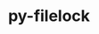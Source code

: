 ---
title: "py-filelock"
layout: cache
categories: [package, develop-2023-09-03]
meta: {"versions": ["3.12.0"], "compilers": ["apple-clang@=14.0.0", "gcc@=11.1.0", "gcc@=11.3.0", "gcc@=7.5.0", "oneapi@=2023.2.0"], "oss": ["ubuntu18.04", "ubuntu20.04", "ubuntu22.04", "ventura"], "platforms": ["darwin", "linux"], "targets": ["aarch64", "ppc64le", "x86_64", "x86_64_v3"], "stacks": ["data-vis-sdk", "e4s", "e4s-oneapi", "e4s-power", "ml-darwin-aarch64-mps", "ml-linux-x86_64-cpu", "ml-linux-x86_64-cuda", "ml-linux-x86_64-rocm", "radiuss", "root"], "num_specs": 16, "num_specs_by_stack": {"ml-darwin-aarch64-mps": 2, "root": 16, "radiuss": 2, "e4s-power": 3, "e4s-oneapi": 1, "e4s": 5, "data-vis-sdk": 1, "ml-linux-x86_64-cuda": 2, "ml-linux-x86_64-cpu": 2, "ml-linux-x86_64-rocm": 2}}
spec_details: [{"hash": "34a4mkwulue2623cd7mvog3nnf2twqiv", "compiler": "apple-clang@=14.0.0", "versions": ["3.12.0"], "os": "ventura", "platform": "darwin", "target": "aarch64", "variants": ["build_system=python_pip"], "stacks": ["ml-darwin-aarch64-mps", "root"], "size": "-", "tarball": "https://binaries.spack.io/develop-2023-09-03/build_cache/darwin-ventura-aarch64/apple-clang-14.0.0/py-filelock-3.12.0/darwin-ventura-aarch64-apple-clang-14.0.0-py-filelock-3.12.0-34a4mkwulue2623cd7mvog3nnf2twqiv.spack"}, {"hash": "hoaay5pauhg7fxf33fqbervqml7mrpv3", "compiler": "apple-clang@=14.0.0", "versions": ["3.12.0"], "os": "ventura", "platform": "darwin", "target": "aarch64", "variants": ["build_system=python_pip"], "stacks": ["ml-darwin-aarch64-mps", "root"], "size": "-", "tarball": "https://binaries.spack.io/develop-2023-09-03/build_cache/darwin-ventura-aarch64/apple-clang-14.0.0/py-filelock-3.12.0/darwin-ventura-aarch64-apple-clang-14.0.0-py-filelock-3.12.0-hoaay5pauhg7fxf33fqbervqml7mrpv3.spack"}, {"hash": "erywp25sjjpgkjfhatiew5dcjsy47qxu", "compiler": "gcc@=7.5.0", "versions": ["3.12.0"], "os": "ubuntu18.04", "platform": "linux", "target": "x86_64_v3", "variants": ["build_system=python_pip"], "stacks": ["root", "radiuss"], "size": "-", "tarball": "https://binaries.spack.io/develop-2023-09-03/build_cache/linux-ubuntu18.04-x86_64_v3/gcc-7.5.0/py-filelock-3.12.0/linux-ubuntu18.04-x86_64_v3-gcc-7.5.0-py-filelock-3.12.0-erywp25sjjpgkjfhatiew5dcjsy47qxu.spack"}, {"hash": "djbbhipbedykxey6l5exhlabhepovjcu", "compiler": "gcc@=7.5.0", "versions": ["3.12.0"], "os": "ubuntu18.04", "platform": "linux", "target": "x86_64_v3", "variants": ["build_system=python_pip"], "stacks": ["root", "radiuss"], "size": "-", "tarball": "https://binaries.spack.io/develop-2023-09-03/build_cache/linux-ubuntu18.04-x86_64_v3/gcc-7.5.0/py-filelock-3.12.0/linux-ubuntu18.04-x86_64_v3-gcc-7.5.0-py-filelock-3.12.0-djbbhipbedykxey6l5exhlabhepovjcu.spack"}, {"hash": "p4pid4q5zjdha7re6ppca73babbsm6un", "compiler": "gcc@=11.1.0", "versions": ["3.12.0"], "os": "ubuntu20.04", "platform": "linux", "target": "ppc64le", "variants": ["build_system=python_pip"], "stacks": ["root", "e4s-power"], "size": "-", "tarball": "https://binaries.spack.io/develop-2023-09-03/build_cache/linux-ubuntu20.04-ppc64le/gcc-11.1.0/py-filelock-3.12.0/linux-ubuntu20.04-ppc64le-gcc-11.1.0-py-filelock-3.12.0-p4pid4q5zjdha7re6ppca73babbsm6un.spack"}, {"hash": "vx74gt3u6gcntzelpjp66o4uctb2tgt5", "compiler": "gcc@=11.1.0", "versions": ["3.12.0"], "os": "ubuntu20.04", "platform": "linux", "target": "ppc64le", "variants": ["build_system=python_pip"], "stacks": ["root", "e4s-power"], "size": "-", "tarball": "https://binaries.spack.io/develop-2023-09-03/build_cache/linux-ubuntu20.04-ppc64le/gcc-11.1.0/py-filelock-3.12.0/linux-ubuntu20.04-ppc64le-gcc-11.1.0-py-filelock-3.12.0-vx74gt3u6gcntzelpjp66o4uctb2tgt5.spack"}, {"hash": "7xytecpt6f6lcifikha4do3rpxsqjdiv", "compiler": "gcc@=11.1.0", "versions": ["3.12.0"], "os": "ubuntu20.04", "platform": "linux", "target": "ppc64le", "variants": ["build_system=python_pip"], "stacks": ["root", "e4s-power"], "size": "-", "tarball": "https://binaries.spack.io/develop-2023-09-03/build_cache/linux-ubuntu20.04-ppc64le/gcc-11.1.0/py-filelock-3.12.0/linux-ubuntu20.04-ppc64le-gcc-11.1.0-py-filelock-3.12.0-7xytecpt6f6lcifikha4do3rpxsqjdiv.spack"}, {"hash": "ac36d3mkxeml2xpl2j4dcckkvnihmzvs", "compiler": "oneapi@=2023.2.0", "versions": ["3.12.0"], "os": "ubuntu20.04", "platform": "linux", "target": "x86_64", "variants": ["build_system=python_pip"], "stacks": ["root", "e4s-oneapi"], "size": "-", "tarball": "https://binaries.spack.io/develop-2023-09-03/build_cache/linux-ubuntu20.04-x86_64/oneapi-2023.2.0/py-filelock-3.12.0/linux-ubuntu20.04-x86_64-oneapi-2023.2.0-py-filelock-3.12.0-ac36d3mkxeml2xpl2j4dcckkvnihmzvs.spack"}, {"hash": "eqf7fkscnkpv7jojizn6yciqnd4og2lc", "compiler": "gcc@=11.1.0", "versions": ["3.12.0"], "os": "ubuntu20.04", "platform": "linux", "target": "x86_64_v3", "variants": ["build_system=python_pip"], "stacks": ["root", "e4s"], "size": "-", "tarball": "https://binaries.spack.io/develop-2023-09-03/build_cache/linux-ubuntu20.04-x86_64_v3/gcc-11.1.0/py-filelock-3.12.0/linux-ubuntu20.04-x86_64_v3-gcc-11.1.0-py-filelock-3.12.0-eqf7fkscnkpv7jojizn6yciqnd4og2lc.spack"}, {"hash": "b4n555vd525zbaklpzwoyf6nqex2plnv", "compiler": "gcc@=11.1.0", "versions": ["3.12.0"], "os": "ubuntu20.04", "platform": "linux", "target": "x86_64_v3", "variants": ["build_system=python_pip"], "stacks": ["root", "e4s"], "size": "-", "tarball": "https://binaries.spack.io/develop-2023-09-03/build_cache/linux-ubuntu20.04-x86_64_v3/gcc-11.1.0/py-filelock-3.12.0/linux-ubuntu20.04-x86_64_v3-gcc-11.1.0-py-filelock-3.12.0-b4n555vd525zbaklpzwoyf6nqex2plnv.spack"}, {"hash": "gpig6cqpmw6ywbjabt2l74ceyl3wjvbi", "compiler": "gcc@=11.1.0", "versions": ["3.12.0"], "os": "ubuntu20.04", "platform": "linux", "target": "x86_64_v3", "variants": ["build_system=python_pip"], "stacks": ["data-vis-sdk", "root"], "size": "-", "tarball": "https://binaries.spack.io/develop-2023-09-03/build_cache/linux-ubuntu20.04-x86_64_v3/gcc-11.1.0/py-filelock-3.12.0/linux-ubuntu20.04-x86_64_v3-gcc-11.1.0-py-filelock-3.12.0-gpig6cqpmw6ywbjabt2l74ceyl3wjvbi.spack"}, {"hash": "s2lnnc45ldom4qb7zvrk7acjwkq47j2q", "compiler": "gcc@=11.1.0", "versions": ["3.12.0"], "os": "ubuntu20.04", "platform": "linux", "target": "x86_64_v3", "variants": ["build_system=python_pip"], "stacks": ["root", "e4s"], "size": "-", "tarball": "https://binaries.spack.io/develop-2023-09-03/build_cache/linux-ubuntu20.04-x86_64_v3/gcc-11.1.0/py-filelock-3.12.0/linux-ubuntu20.04-x86_64_v3-gcc-11.1.0-py-filelock-3.12.0-s2lnnc45ldom4qb7zvrk7acjwkq47j2q.spack"}, {"hash": "zdu2sejhyi3zu7glrjmdglgi4r2jjyjk", "compiler": "gcc@=11.1.0", "versions": ["3.12.0"], "os": "ubuntu20.04", "platform": "linux", "target": "x86_64_v3", "variants": ["build_system=python_pip"], "stacks": ["root", "e4s"], "size": "-", "tarball": "https://binaries.spack.io/develop-2023-09-03/build_cache/linux-ubuntu20.04-x86_64_v3/gcc-11.1.0/py-filelock-3.12.0/linux-ubuntu20.04-x86_64_v3-gcc-11.1.0-py-filelock-3.12.0-zdu2sejhyi3zu7glrjmdglgi4r2jjyjk.spack"}, {"hash": "wa76xisvtiq2e3vcmjps2f3qrky3lnnc", "compiler": "gcc@=11.1.0", "versions": ["3.12.0"], "os": "ubuntu20.04", "platform": "linux", "target": "x86_64_v3", "variants": ["build_system=python_pip"], "stacks": ["root", "e4s"], "size": "-", "tarball": "https://binaries.spack.io/develop-2023-09-03/build_cache/linux-ubuntu20.04-x86_64_v3/gcc-11.1.0/py-filelock-3.12.0/linux-ubuntu20.04-x86_64_v3-gcc-11.1.0-py-filelock-3.12.0-wa76xisvtiq2e3vcmjps2f3qrky3lnnc.spack"}, {"hash": "gn7hzwxkmu26rguqmpkkynqylcknc5k5", "compiler": "gcc@=11.3.0", "versions": ["3.12.0"], "os": "ubuntu22.04", "platform": "linux", "target": "x86_64_v3", "variants": ["build_system=python_pip"], "stacks": ["root", "ml-linux-x86_64-cuda", "ml-linux-x86_64-cpu", "ml-linux-x86_64-rocm"], "size": "-", "tarball": "https://binaries.spack.io/develop-2023-09-03/build_cache/linux-ubuntu22.04-x86_64_v3/gcc-11.3.0/py-filelock-3.12.0/linux-ubuntu22.04-x86_64_v3-gcc-11.3.0-py-filelock-3.12.0-gn7hzwxkmu26rguqmpkkynqylcknc5k5.spack"}, {"hash": "j2nmjpa3yjyz4mz7hs2v3ykm46p7skri", "compiler": "gcc@=11.3.0", "versions": ["3.12.0"], "os": "ubuntu22.04", "platform": "linux", "target": "x86_64_v3", "variants": ["build_system=python_pip"], "stacks": ["root", "ml-linux-x86_64-cuda", "ml-linux-x86_64-cpu", "ml-linux-x86_64-rocm"], "size": "-", "tarball": "https://binaries.spack.io/develop-2023-09-03/build_cache/linux-ubuntu22.04-x86_64_v3/gcc-11.3.0/py-filelock-3.12.0/linux-ubuntu22.04-x86_64_v3-gcc-11.3.0-py-filelock-3.12.0-j2nmjpa3yjyz4mz7hs2v3ykm46p7skri.spack"}]
---